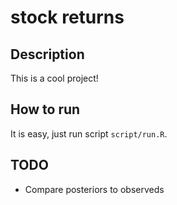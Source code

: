 # stock returns

## Description
This is a cool project!

## How to run
It is easy, just run script `script/run.R`.

## TODO
- Compare posteriors to observeds
